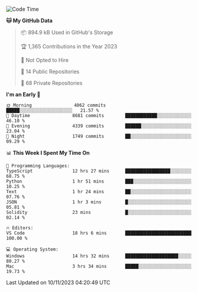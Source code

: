 <!--START_SECTION:waka-->
![Code Time](http://img.shields.io/badge/Code%20Time-4%2C856%20hrs%2020%20mins-blue)

**🐱 My GitHub Data** 

> 📦 894.9 kB Used in GitHub's Storage 
 > 
> 🏆 1,365 Contributions in the Year 2023
 > 
> 🚫 Not Opted to Hire
 > 
> 📜 14 Public Repositories 
 > 
> 🔑 68 Private Repositories 
 > 
**I'm an Early 🐤** 

```text
🌞 Morning                4062 commits        █████░░░░░░░░░░░░░░░░░░░░   21.57 % 
🌆 Daytime                8681 commits        ████████████░░░░░░░░░░░░░   46.10 % 
🌃 Evening                4339 commits        ██████░░░░░░░░░░░░░░░░░░░   23.04 % 
🌙 Night                  1749 commits        ██░░░░░░░░░░░░░░░░░░░░░░░   09.29 % 
```


📊 **This Week I Spent My Time On** 

```text
💬 Programming Languages: 
TypeScript               12 hrs 27 mins      █████████████████░░░░░░░░   68.75 % 
Python                   1 hr 51 mins        ███░░░░░░░░░░░░░░░░░░░░░░   10.25 % 
Text                     1 hr 24 mins        ██░░░░░░░░░░░░░░░░░░░░░░░   07.76 % 
JSON                     1 hr 3 mins         █░░░░░░░░░░░░░░░░░░░░░░░░   05.81 % 
Solidity                 23 mins             █░░░░░░░░░░░░░░░░░░░░░░░░   02.14 % 

🔥 Editors: 
VS Code                  18 hrs 6 mins       █████████████████████████   100.00 % 

💻 Operating System: 
Windows                  14 hrs 32 mins      ████████████████████░░░░░   80.27 % 
Mac                      3 hrs 34 mins       █████░░░░░░░░░░░░░░░░░░░░   19.73 % 
```


 Last Updated on 10/11/2023 04:20:49 UTC
<!--END_SECTION:waka-->

